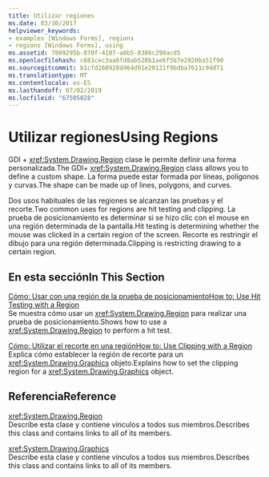 ```yaml
---
title: Utilizar regiones
ms.date: 03/30/2017
helpviewer_keywords:
- examples [Windows Forms], regions
- regions [Windows Forms], using
ms.assetid: 7809295b-870f-4107-a8b5-8386c298acd5
ms.openlocfilehash: c881cec3aa6fd8ab528b1ae6f5b7e2920ba51f90
ms.sourcegitcommit: b1cfd260928d464d91e20121f9bdba7611c94d71
ms.translationtype: MT
ms.contentlocale: es-ES
ms.lasthandoff: 07/02/2019
ms.locfileid: "67505028"
---
```

# <a name="using-regions"></a><span data-ttu-id="80e77-102">Utilizar regiones</span><span class="sxs-lookup"><span data-stu-id="80e77-102">Using Regions</span></span>
<span data-ttu-id="80e77-103">GDI + <xref:System.Drawing.Region> clase le permite definir una forma personalizada.</span><span class="sxs-lookup"><span data-stu-id="80e77-103">The GDI+ <xref:System.Drawing.Region> class allows you to define a custom shape.</span></span> <span data-ttu-id="80e77-104">La forma puede estar formada por líneas, polígonos y curvas.</span><span class="sxs-lookup"><span data-stu-id="80e77-104">The shape can be made up of lines, polygons, and curves.</span></span>  
  
 <span data-ttu-id="80e77-105">Dos usos habituales de las regiones se alcanzan las pruebas y el recorte.</span><span class="sxs-lookup"><span data-stu-id="80e77-105">Two common uses for regions are hit testing and clipping.</span></span> <span data-ttu-id="80e77-106">La prueba de posicionamiento es determinar si se hizo clic con el mouse en una región determinada de la pantalla.</span><span class="sxs-lookup"><span data-stu-id="80e77-106">Hit testing is determining whether the mouse was clicked in a certain region of the screen.</span></span> <span data-ttu-id="80e77-107">Recorte es restringir el dibujo para una región determinada.</span><span class="sxs-lookup"><span data-stu-id="80e77-107">Clipping is restricting drawing to a certain region.</span></span>  
  
## <a name="in-this-section"></a><span data-ttu-id="80e77-108">En esta sección</span><span class="sxs-lookup"><span data-stu-id="80e77-108">In This Section</span></span>  
 [<span data-ttu-id="80e77-109">Cómo: Usar con una región de la prueba de posicionamiento</span><span class="sxs-lookup"><span data-stu-id="80e77-109">How to: Use Hit Testing with a Region</span></span>](how-to-use-hit-testing-with-a-region.md)  
 <span data-ttu-id="80e77-110">Se muestra cómo usar un <xref:System.Drawing.Region> para realizar una prueba de posicionamiento.</span><span class="sxs-lookup"><span data-stu-id="80e77-110">Shows how to use a <xref:System.Drawing.Region> to perform a hit test.</span></span>  
  
 [<span data-ttu-id="80e77-111">Cómo: Utilizar el recorte en una región</span><span class="sxs-lookup"><span data-stu-id="80e77-111">How to: Use Clipping with a Region</span></span>](how-to-use-clipping-with-a-region.md)  
 <span data-ttu-id="80e77-112">Explica cómo establecer la región de recorte para un <xref:System.Drawing.Graphics> objeto.</span><span class="sxs-lookup"><span data-stu-id="80e77-112">Explains how to set the clipping region for a <xref:System.Drawing.Graphics> object.</span></span>  
  
## <a name="reference"></a><span data-ttu-id="80e77-113">Referencia</span><span class="sxs-lookup"><span data-stu-id="80e77-113">Reference</span></span>  
 <xref:System.Drawing.Region>  
 <span data-ttu-id="80e77-114">Describe esta clase y contiene vínculos a todos sus miembros.</span><span class="sxs-lookup"><span data-stu-id="80e77-114">Describes this class and contains links to all of its members.</span></span>  
  
 <xref:System.Drawing.Graphics>  
 <span data-ttu-id="80e77-115">Describe esta clase y contiene vínculos a todos sus miembros.</span><span class="sxs-lookup"><span data-stu-id="80e77-115">Describes this class and contains links to all of its members.</span></span>
